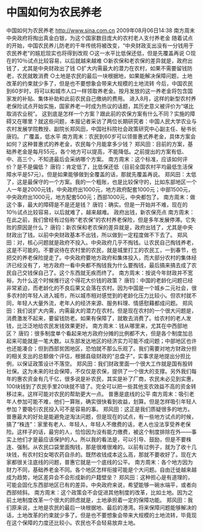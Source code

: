 # 中国如何为农民养老

中国如何为农民养老
http://www.sina.com.cn  2009年08月06日14:38  南方周末
中央政府将掏出真金白银，为这个国家数目庞大的农村老人支付养老金
随着试点的开始，中国农民养儿防老的千年传统将被改变，“中央财政支出没有一分钱用于农民养老”的尴尬现实也将得到改观
○这一水平比低保还低，但是先覆盖再说
○现在的10％试点比较容易，以后就越来越难
○新农保和老农保的差异就是，政府出钱了，尤其是中央财政出了钱
○扩大内需最大的潜力在农村，如果不需要留钱防老，农民就敢消费
○土地是农民的最后一块根据地，如果能解决保障问题，土地改革的约束就少多了，但是也不要想象会带来大规模的土地流转
今后，中国农民到60岁时，将可以和城市人口一样领取养老金。按月发放的这一养老金将包含国家发的补贴、集体补助和此前农民自己缴纳的费用。
进入8月，这样的新型农村养老保险试点开始实施，国家养老一时成为热议的话题，其历史意义被评价为“堪比取消农业税”。
这到底是怎样一个方案？跟此前的农保方案有什么不同？实施的障碍又在哪里？就这些问题，本报记者采访了两位长期研究者：中国人民大学农业与农村发展学院教授、副院长郑风田，中国社科院社会政策研究中心副主任、秘书长唐钧。
广覆盖，低水平
南方周末：农民到60岁可以领普惠式养老金，具体方案会如何？这种普惠式的养老金，农民每个月能拿多少钱？
郑风田：目前的方案，基础养老金是每月55元，各个地方可以提高，不能降低。之前提出的方案有低、中、高三个，不知道最后会采纳哪个方案。
南方周末：这个标准，应该如何评价？是不是偏低？
唐钧：肯定低了，比低保还低（目前全国农村平均最低生活保障水平是57元）。但是如果能够做到全覆盖的话，那就先覆盖再说。
郑风田：太低了，这是最保守的一个方案。我的一个粗账，也是比较保守的，比如东部地区一个人一年是2000元钱，中央政府出1000元，地方政府配套1000元；中部1500元，中央政府出1000元，地方配套500元；西部1000元，中央都包了。
南方周末：做这个事，最大的障碍是不是还是钱？
唐钧：确实。但是一开始并不难，现在的10％试点比较容易，以后就难了，越来越难。
政府出钱，新农保亮点
南方周末：在此之前，我们曾经有过俗称“老农保”的农村养老保险，但是多年发展停滞。它失败的原因是什么？
唐钧：新农保和老农保的差异就是，政府出钱了，尤其是中央财政出了钱。以前中央财政基本不出钱，所以做到一定程度做不下去了。
郑风田：对，核心问题就是政府不投入。中央政府几乎不掏钱。让农民自己掏钱养老，这是不可能的。不要说待在农村里的农民，就是城里打工的农民工，一到春节，也把交的养老保险提走了。中央政府要地方政府和集体投入，而大部分农村的集体经济已经没有了，地方政府一看中央都不掏钱我为什么要掏钱，最后搞来搞去成了农民自己交钱保自己了。这个东西就无疾而终了。
南方周末：按说今年财政并不宽裕，为什么这个时候推行这个得花大价钱的政策？
唐钧：中国的老龄化问题已经非常紧迫，而老龄化的不良后果又会落在农村。因为中国是一个城乡二元社会，很多农村的年轻人进入城市，所以城市相对感觉到的老龄化压力比较小。但农村就不同，年轻人大量外流，老年人的经济来源、服务料理、情感慰藉都成问题。
郑风田：我们说扩大内需，内需最大的潜力在农村。但是现在农村的一个很大问题是，消费激发不起来，要留钱防老。如果有保障了，就敢去消费了。给农村的老人发钱，比泛泛地给农民发钱效果更好。
南方周末：钱从哪里来，尤其在中西部地区？
唐钧：很多制度单个看起来地方政府分摊的比例都不大，但是各个制度加总起来可能就是一笔大数。以东部发达地区的经济实力可能不成问题；中部地区也许也还能凑合；但到西部贫困地区，恐怕就不那么乐观了。我们需要对地方财政分担的相关支出的总额做个评估，根据县级财政的“总盘子”，实事求是地提出分担比例，以保证政策设计不落空。
郑风田：我们财政里面一个很大工作就是国有股转社保。这为未来的社会保障，不仅仅是农保，提供了一个很大的支撑。另外我们每年的惠农资金有几千亿，很多说是补农民，其实是补了厂商，农民未必见到实惠，100块钱到了农民手里20块就不错了。完全可以把一些其他支农效益不高的资金转移过来。这样可能对农民的帮助更大一点。
普惠是底线的公平
南方周末：吸引老年人参加可能不难，他们一算账，确实很快看到收益，划算。但是怎样吸引年轻人参加？要吸引农民投入可不是容易的事。
郑风田：这正是我们质疑很多的地方。普惠最大的好处是能避免逆淘汰问题，但是现在的试点，有一些地方试点的时候，搞了“株连”：家里有老人、年轻人，年轻人不缴费的话，老人也没法享受养老保险。这样子的话，最穷的人，恰恰因为没有能力缴费，被这个制度排除在外——事实上他们才是最应该保护的人。所以我的看法是，可以引导、鼓励，但是不要株连、强制。从农民口袋里面掏钱，那是很难很难的。以前有过例子，就为了收十几块钱，有农村妇女喝农药自杀的。既然收钱成本这么高，那就不要收好了。现在大家都很关注底线的问题，普惠它就是一个底线的公平。
南方周末：各个地方因为财力不同，基础养老金不同。各个地区怎样衔接可能是个大问题。自由迁徙越来越成为趋势，地区差异会不会形成新的户籍壁垒？
郑风田：这种担心是有道理的，可能会固化东西部地区已有的差异。中央政府来说，希望能够一碗水端平，或者向西部倾斜。
南方周末：这个政策会不会促进其他制度的改革，比如土地。因为之前土地制度改革一个很大的顾虑就是，土地承担着一定的保障功能。
郑风田：我们原来说，土地是农民的最后一块根据地、最后的港湾。将来保障问题能够解决的话，土地改革的约束就少多了。但是也不要想象会带来大规模的土地流转，毕竟现在这个保障的力度还比较小。农民也不会轻易放弃土地。

